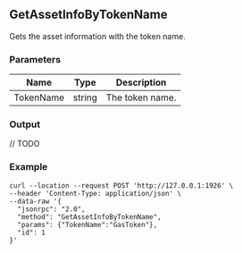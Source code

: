 ## GetAssetInfoByTokenName

 Gets the asset information with the token name.

### Parameters

| Name         | Type   | Description       |
| ---------------- | -------------- | ------- |
| TokenName |string       |The token name.       |

### Output

// TODO

### Example

```shell
curl --location --request POST 'http://127.0.0.1:1926' \
--header 'Content-Type: application/json' \
--data-raw '{
  "jsonrpc": "2.0",
  "method": "GetAssetInfoByTokenName",
  "params": {"TokenName":"GasToken"},
  "id": 1
}'
```

